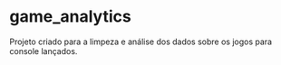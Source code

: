 # game_analytics
Projeto criado para a limpeza e análise dos dados sobre os jogos para console lançados.

